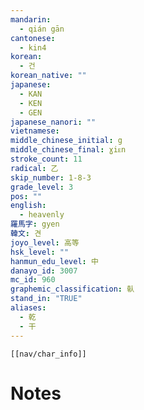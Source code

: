```yaml
---
mandarin:
  - qián gān
cantonese:
  - kin4
korean:
  - 건
korean_native: ""
japanese:
  - KAN
  - KEN
  - GEN
japanese_nanori: ""
vietnamese:
middle_chinese_initial: g
middle_chinese_final: ɣiᴇn
stroke_count: 11
radical: 乙
skip_number: 1-8-3
grade_level: 3
pos: ""
english:
  - heavenly
羅馬字: gyen
韓文: 견
joyo_level: 高等
hsk_level: ""
hanmun_edu_level: 中
danayo_id: 3007
mc_id: 960
graphemic_classification: 倝
stand_in: "TRUE"
aliases:
  - 乾
  - 干
---
```

```meta-bind-embed
[[nav/char_info]]
```

# Notes
